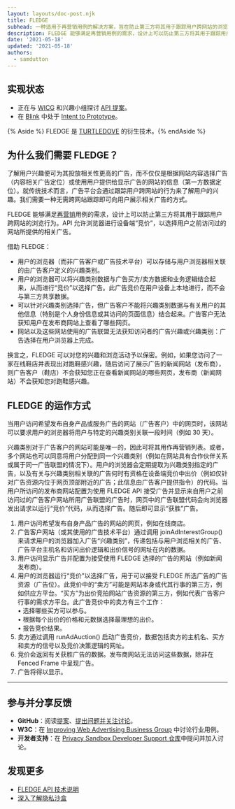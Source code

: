```yaml
---
layout: layouts/doc-post.njk
title: FLEDGE
subhead: 一种适用于再营销用例的解决方案，旨在防止第三方将其用于跟踪用户跨网站的浏览行为。
description: FLEDGE 能够满足再营销用例的需求，设计上可以防止第三方将其用于跟踪用户跨网站的浏览行为。API 允许浏览器进行设备端“竞价”，以选择用户之前访问过的网站所提供的相关广告。
date: '2021-05-18'
updated: '2021-05-18'
authors:
  - samdutton
---
```


<!--lint disable no-smart-quotes-->

## 实现状态

- 正在与 [WICG](https://github.com/WICG/turtledove/blob/master/FLEDGE.md) 和兴趣小组探讨 [API 提案](https://www.w3.org/community/wicg/)。
- 在 [Blink](https://www.chromium.org/blink) 中处于 [Intent to Prototype](https://groups.google.com/a/chromium.org/g/blink-dev/c/w9hm8eQCmNI)。

{% Aside %} FLEDGE 是 [TURTLEDOVE](https://github.com/WICG/turtledove) 的衍生技术。{% endAside %}

## 为什么我们需要 FLEDGE？

了解用户兴趣便可为其投放相关性更高的广告，而不仅仅是根据网站内容选择广告（内容相关广告定位）或使用用户提供给显示广告的网站的信息（第一方数据定位）。就传统技术而言，广告平台会通过跟踪用户跨网站的行为来了解用户的兴趣。我们需要一种无需跨网站跟踪即可向用户展示相关广告的方式。

FLEDGE 能够满足[再营销](/privacy-sandbox/glossary/#remarketing)用例的需求，设计上可以防止第三方将其用于跟踪用户跨网站的浏览行为。API 允许浏览器进行设备端“竞价”，以选择用户之前访问过的网站所提供的相关广告。

借助 FLEDGE：

- 用户的浏览器（而非广告客户或广告技术平台）可以存储与用户浏览器相关联的由广告客户定义的兴趣类别。
- 用户的浏览器可以将兴趣类别数据与广告买方/卖方数据和业务逻辑结合起来，从而进行“竞价”以选择广告。此广告竞价在用户设备上本地进行，而不会与第三方共享数据。
- 可以针对兴趣类别选择广告，但广告客户不能将兴趣类别数据与有关用户的其他信息（特别是个人身份信息或其访问的页面信息）结合起来。广告客户无法获知用户在发布商网站上查看了哪些网页。
- 网站以及这些网站使用的广告联盟无法获知访问者的广告兴趣或兴趣类别：广告选择在用户浏览器上完成。

换言之，FLEDGE 可以对您的兴趣和浏览活动予以保密。例如，如果您访问了一家在线鞋店并表现出对跑鞋感兴趣，随后访问了展示广告的新闻网站（发布商），则广告客户（鞋店）不会获知您正在查看新闻网站的哪些网页，发布商（新闻网站）不会获知您对跑鞋感兴趣。

## FLEDGE 的运作方式

当用户访问希望发布自身产品或服务广告的网站（广告客户）中的网页时，该网站可以要求用户的浏览器将用户与特定的兴趣类别关联一段时间（例如 30 天）。

兴趣类别对于广告客户的网站可能是唯一的，因此可将其用作再营销列表。或者，多个网站也可以同意将用户分配到同一个兴趣类别（例如在网站具有合作伙伴关系或属于同一广告联盟的情况下）。用户的浏览器会定期提取为兴趣类别指定的广告，以及有关与兴趣类别相关联的广告何时有资格在设备端竞价中出价（例如仅针对广告资源内位于网页顶部附近的广告；此信息由广告客户提供指令）的代码。当用户所访问的发布商网站配置为使用 FLEDGE API 接受广告并显示来自用户之前访问过的广告客户网站所用广告联盟的广告时，网页中的广告联盟代码会向浏览器发出请求以运行“竞价”代码，从而选择广告。随后即可显示“获胜”广告。

1. 用户访问希望发布自身产品广告的网站的网页，例如在线商店。
2. 广告客户网站（或其使用的广告技术平台）通过调用 joinAdInterestGroup() 来请求用户的浏览器加入广告“兴趣类别”，传递包括与用户浏览相关的广告、广告平台主机名和访问出价逻辑和出价信号的网址在内的数据。
3. 用户访问显示广告并配置为接受使用 FLEDGE 选择的广告的网站（例如新闻发布商）。
4. 用户的浏览器运行“竞价”以选择广告，用于可以接受 FLEDGE 所选广告的广告资源（广告位）。此竞价中的“卖方”可能是网站本身或代其行事的第三方，例如供应方平台。“买方”为出价竞拍网站广告资源的第三方，例如代表广告客户行事的需求方平台。此广告竞价中的卖方有三个工作：<br> • 选择哪些买方可以参与。<br> • 根据每个出价的价格和元数据选择最理想的出价。<br> • 报告竞价结果。<br>
5. 卖方通过调用 runAdAuction() 启动广告竞价，数据包括卖方的主机名、买方和卖方的信号以及竞价决策逻辑的网址。
6. 竞价会返回有关获胜广告的数据。发布商网站无法访问这些数据，除非在 Fenced Frame 中呈现广告。
7. 广告将得以显示。

---

## 参与并分享反馈

- **GitHub**：阅读[提案](https://github.com/WICG/turtledove/blob/master/FLEDGE.md)、[提出问题并关注讨论](https://github.com/WICG/turtledove/issues)。
- **W3C**：在 [Improving Web Advertising Business Group](https://www.w3.org/community/web-adv/participants) 中讨论行业用例。
- **开发者支持**：在 [Privacy Sandbox Developer Support 仓库](https://github.com/GoogleChromeLabs/privacy-sandbox-dev-support)中提问并加入讨论。

## 发现更多

- [FLEDGE API 技术说明](https://github.com/WICG/turtledove/blob/master/FLEDGE.md)
- [深入了解隐私沙盒](https://web.dev/digging-into-the-privacy-sandbox)
